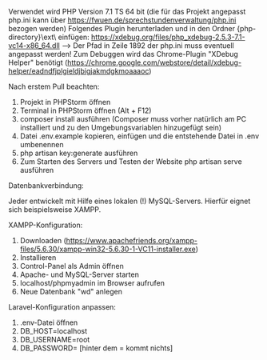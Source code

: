 Verwendet wird PHP Version 7.1 TS 64 bit (die für das Projekt angepasst php.ini kann über https://fwuen.de/sprechstundenverwaltung/php.ini bezogen werden)
Folgendes Plugin herunterladen und in den Ordner {php-directory}\ext\ einfügen: https://xdebug.org/files/php_xdebug-2.5.3-7.1-vc14-x86_64.dll --> Der Pfad in Zeile 1892 der php.ini muss eventuell angepasst werden!
Zum Debuggen wird das Chrome-Plugin "XDebug Helper" benötigt (https://chrome.google.com/webstore/detail/xdebug-helper/eadndfjplgieldjbigjakmdgkmoaaaoc)

Nach erstem Pull beachten:

1. Projekt in PHPStorm öffnen
2. Terminal in PHPStorm öffnen (Alt + F12)
3. composer install ausführen (Composer muss vorher natürlich am PC installiert und zu den Umgebungsvariablen hinzugefügt sein)
4. Datei .env.example kopieren, einfügen und die entstehende Datei in .env umbenennen
5. php artisan key:generate ausführen
6. Zum Starten des Servers und Testen der Website php artisan serve ausführen

Datenbankverbindung:

Jeder entwickelt mit Hilfe eines lokalen (!) MySQL-Servers. Hierfür eignet sich beispielsweise XAMPP.

XAMPP-Konfiguration:

1. Downloaden (https://www.apachefriends.org/xampp-files/5.6.30/xampp-win32-5.6.30-1-VC11-installer.exe)
2. Installieren
3. Control-Panel als Admin öffnen
4. Apache- und MySQL-Server starten
5. localhost/phpmyadmin im Browser aufrufen
6. Neue Datenbank "wd" anlegen

Laravel-Konfiguration anpassen:

1. .env-Datei öffnen
2. DB_HOST=localhost
3. DB_USERNAME=root
4. DB_PASSWORD= [hinter dem = kommt nichts]